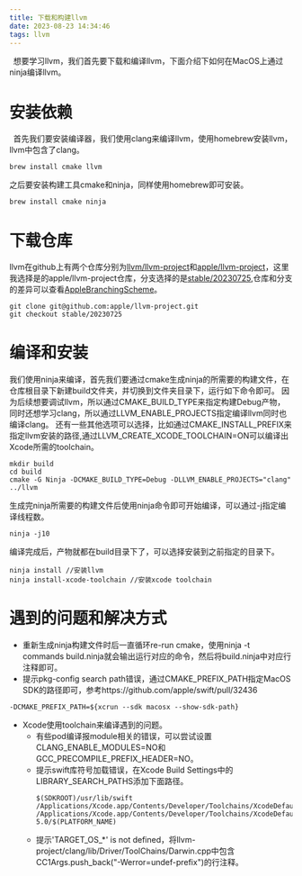 ```yaml
---
title: 下载和构建llvm
date: 2023-08-23 14:34:46
tags: llvm
---
```

&ensp;想要学习llvm，我们首先要下载和编译llvm，下面介绍下如何在MacOS上通过ninja编译llvm。
<!--more-->
# 安装依赖
&ensp;首先我们要安装编译器，我们使用clang来编译llvm，使用homebrew安装llvm，llvm中包含了clang。
```
brew install cmake llvm
```
之后要安装构建工具cmake和ninja，同样使用homebrew即可安装。
```
brew install cmake ninja
```
# 下载仓库
llvm在github上有两个仓库分别为[llvm/llvm-project](https://github.com/llvm/llvm-project)和[apple/llvm-project](https://github.com/apple/llvm-project)，这里我选择是的apple/llvm-project仓库，分支选择的是[stable/20230725](https://github.com/apple/llvm-project/tree/stable/20230725),仓库和分支的差异可以查看[AppleBranchingScheme](https://github.com/apple/llvm-project/blob/stable/20230725/apple-docs/AppleBranchingScheme.md)。
```
git clone git@github.com:apple/llvm-project.git
git checkout stable/20230725
```
# 编译和安装
我们使用ninja来编译，首先我们要通过cmake生成ninja的所需要的构建文件，在仓库根目录下新建build文件夹，并切换到文件夹目录下，运行如下命令即可。
因为后续想要调试llvm，所以通过CMAKE_BUILD_TYPE来指定构建Debug产物，同时还想学习clang，所以通过LLVM_ENABLE_PROJECTS指定编译llvm同时也编译clang。
还有一些其他选项可以选择，比如通过CMAKE_INSTALL_PREFIX来指定llvm安装的路径,通过LLVM_CREATE_XCODE_TOOLCHAIN=ON可以编译出Xcode所需的toolchain。
```
mkdir build
cd build
cmake -G Ninja -DCMAKE_BUILD_TYPE=Debug -DLLVM_ENABLE_PROJECTS="clang" ../llvm
```
生成完ninja所需要的构建文件后使用ninja命令即可开始编译，可以通过-j指定编译线程数。
```
ninja -j10
```
编译完成后，产物就都在build目录下了，可以选择安装到之前指定的目录下。
```
ninja install //安装llvm
ninja install-xcode-toolchain //安装xcode toolchain
```
# 遇到的问题和解决方式
- 重新生成ninja构建文件时后一直循环re-run cmake，使用ninja -t commands build.ninja就会输出运行对应的命令，然后将build.ninja中对应行注释即可。
- 提示pkg-config search path错误，通过CMAKE_PREFIX_PATH指定MacOS SDK的路径即可，参考https://github.com/apple/swift/pull/32436
```
-DCMAKE_PREFIX_PATH=${xcrun --sdk macosx --show-sdk-path}
```
- Xcode使用toolchain来编译遇到的问题。
  - 有些pod编译报module相关的错误，可以尝试设置CLANG_ENABLE_MODULES=NO和GCC_PRECOMPILE_PREFIX_HEADER=NO。
  - 提示swift库符号加载错误，在Xcode Build Settings中的LIBRARY_SEARCH_PATHS添加下面路径。
    ```
    $(SDKROOT)/usr/lib/swift
    /Applications/Xcode.app/Contents/Developer/Toolchains/XcodeDefault.xctoolchain/usr/lib/swift/$(PLATFORM_NAME)
    /Applications/Xcode.app/Contents/Developer/Toolchains/XcodeDefault.xctoolchain/usr/lib/swift-5.0/$(PLATFORM_NAME)
    ```
  - 提示'TARGET_OS_*' is not defined，将llvm-project/clang/lib/Driver/ToolChains/Darwin.cpp中包含CC1Args.push_back("-Werror=undef-prefix")的行注释。
